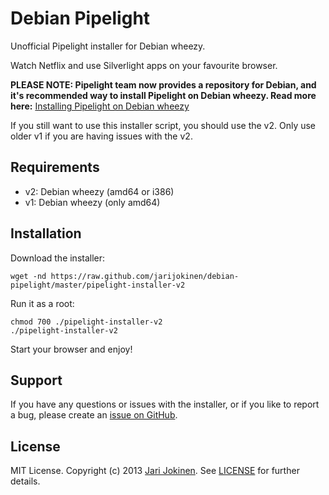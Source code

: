 # Debian Pipelight

Unofficial Pipelight installer for Debian wheezy.

Watch Netflix and use Silverlight apps on your favourite browser.

**PLEASE NOTE: Pipelight team now provides a repository for Debian, and it's
recommended way to install Pipelight on Debian wheezy. Read more here:**
[Installing Pipelight on Debian wheezy](http://fds-team.de/cms/articles/2013-08/pipelight-using-silverlight-in-linux-browsers.html#section_1_3)

If you still want to use this installer script, you should use the v2. Only use
older v1 if you are having issues with the v2.

## Requirements

* v2: Debian wheezy (amd64 or i386)
* v1: Debian wheezy (only amd64)

## Installation

Download the installer:

    wget -nd https://raw.github.com/jarijokinen/debian-pipelight/master/pipelight-installer-v2

Run it as a root:

    chmod 700 ./pipelight-installer-v2
    ./pipelight-installer-v2

Start your browser and enjoy!

## Support

If you have any questions or issues with the installer, or if you like to report a bug, please create an [issue on GitHub](https://github.com/jarijokinen/debian-pipelight/issues).

## License

MIT License. Copyright (c) 2013 [Jari Jokinen](http://jarijokinen.com). See [LICENSE](https://github.com/jarijokinen/debian-pipelight/blob/master/LICENSE.txt) for further details.
